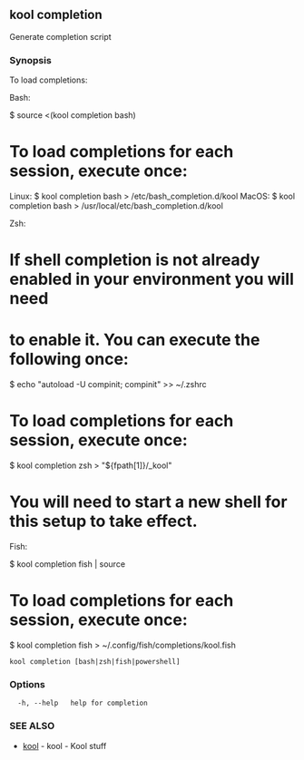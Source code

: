 ## kool completion

Generate completion script

### Synopsis

To load completions:

Bash:

$ source <(kool completion bash)

# To load completions for each session, execute once:
Linux:
  $ kool completion bash > /etc/bash_completion.d/kool
MacOS:
  $ kool completion bash > /usr/local/etc/bash_completion.d/kool

Zsh:

# If shell completion is not already enabled in your environment you will need
# to enable it.  You can execute the following once:

$ echo "autoload -U compinit; compinit" >> ~/.zshrc

# To load completions for each session, execute once:
$ kool completion zsh > "${fpath[1]}/_kool"

# You will need to start a new shell for this setup to take effect.

Fish:

$ kool completion fish | source

# To load completions for each session, execute once:
$ kool completion fish > ~/.config/fish/completions/kool.fish


```
kool completion [bash|zsh|fish|powershell]
```

### Options

```
  -h, --help   help for completion
```

### SEE ALSO

* [kool](kool.md)	 - kool - Kool stuff


